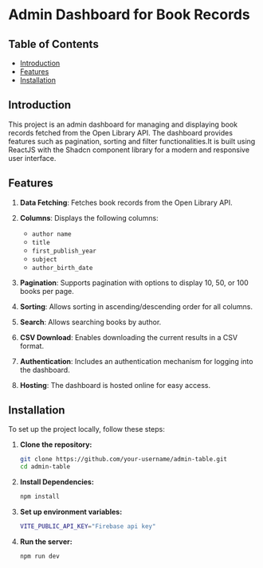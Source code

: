# Admin Dashboard for Book Records

## Table of Contents
- [Introduction](#introduction)
- [Features](#features)
- [Installation](#installation)



## Introduction
This project is an admin dashboard for managing and displaying book records fetched from the Open Library API. The dashboard provides features such as pagination, sorting and filter functionalities.It is built using ReactJS with the Shadcn component library for a modern and responsive user interface.

## Features
1. **Data Fetching**: Fetches book records from the Open Library API.
2. **Columns**: Displays the following columns:
   - `author name`
   - `title`
   - `first_publish_year`
   - `subject`
   - `author_birth_date`
   
3. **Pagination**: Supports pagination with options to display 10, 50, or 100 books per page.
4. **Sorting**: Allows sorting in ascending/descending order for all columns.
5. **Search**: Allows searching books by author.
6. **CSV Download**: Enables downloading the current results in a CSV format.
7. **Authentication**: Includes an authentication mechanism for logging into the dashboard.
8. **Hosting**: The dashboard is hosted online for easy access.

## Installation
To set up the project locally, follow these steps:

1. **Clone the repository:**
   ```sh
   git clone https://github.com/your-username/admin-table.git
   cd admin-table

2. **Install Dependencies:**
   ```sh
   npm install
3. **Set up environment variables:**
   ```sh
   VITE_PUBLIC_API_KEY="Firebase api key"
4. **Run the server:**
   ```sh
   npm run dev

